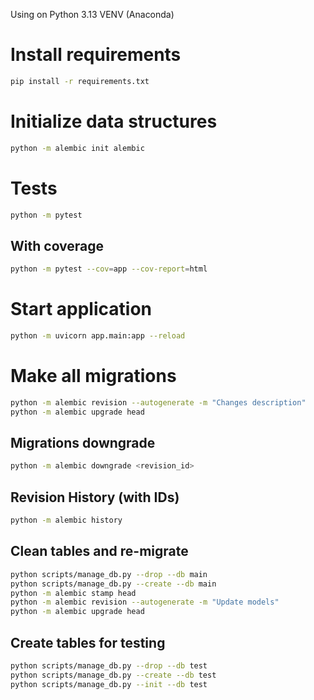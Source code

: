 Using on Python 3.13 VENV (Anaconda)

# Install requirements
```zsh
pip install -r requirements.txt
```

# Initialize data structures
```zsh
python -m alembic init alembic
```

# Tests
```zsh
python -m pytest
```
## With coverage
```zsh
python -m pytest --cov=app --cov-report=html
```

# Start application
```zsh
python -m uvicorn app.main:app --reload
```

# Make all migrations
```zsh
python -m alembic revision --autogenerate -m "Changes description"
python -m alembic upgrade head
```
## Migrations downgrade
```zsh
python -m alembic downgrade <revision_id>
```
## Revision History (with IDs)
```zsh
python -m alembic history
```

## Clean tables and re-migrate
```zsh
python scripts/manage_db.py --drop --db main
python scripts/manage_db.py --create --db main
python -m alembic stamp head
python -m alembic revision --autogenerate -m "Update models"
python -m alembic upgrade head
```

## Create tables for testing
```zsh
python scripts/manage_db.py --drop --db test
python scripts/manage_db.py --create --db test
python scripts/manage_db.py --init --db test
```
